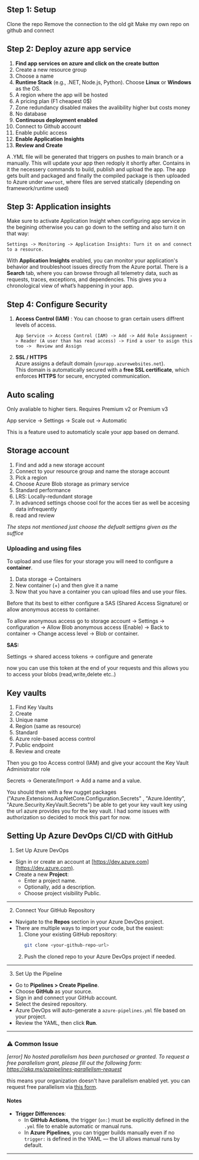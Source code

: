 ## Step 1: Setup

Clone the repo
Remove the connection to the old git
Make my own repo on github and connect

## Step 2: Deploy azure app service
1. **Find app services on azure and click on the create button**
2. Create a new resource group
3. Choose a name
4. **Runtime Stack** (e.g., .NET, Node.js, Python). Choose **Linux** or **Windows** as the OS.
5. A region where the app will be hosted
6. A pricing plan (F1 cheapest 0$)
7. Zone redundancy disabled makes the avalibility higher but costs money
8. No database
9. **Continuous deployment enabled**
10. Connect to Github account
11. Enable public access
12. **Enable Application Insights**
13. **Review and Create**

A .YML file will be generated that triggers on pushes to main branch or a manually. This will update your app then redoply it shortly after. Contains in it the necessery commands to build, publish and upload the app.
The app gets built and packaged and finally the compiled package is then uploaded to Azure under `wwwroot`, where files are served statically (depending on framework/runtime used)

## Step 3: Application insights 

Make sure to activate Application Insight when configuring app service in the begining otherwise you can go down to the setting and also turn it on that way:

    Settings -> Monitoring -> Application Insights: Turn it on and connect to a resource.
  
With **Application Insights** enabled, you can monitor your application's behavior and troubleshoot issues directly from the Azure portal.
There is a  **Search** tab, where you can browse through all telemetry data, such as requests, traces, exceptions, and dependencies. This gives you a chronological view of what’s happening in your app.

## Step 4: Configure Security

1. **Access Control (IAM)** : You can choose to gran certain users diffrent levels of access.

       App Service -> Access Control (IAM) -> Add -> Add Role Assignment -> Reader (A user than has read access) -> Find a user to asign this too ->  Review and Assign

2. **SSL / HTTPS**  
Azure assigns a default domain (`yourapp.azurewebsites.net`).  
This domain is automatically secured with a **free SSL certificate**, which enforces **HTTPS** for secure, encrypted communication.


## Auto scaling

Only avaliable to higher tiers. Requires Premium v2 or Premium v3

App service -> Settings -> Scale out -> Automatic

This is a feature used to automaticly scale your app based on demand.

## Storage account

1. Find and add a new storage account 
2. Connect to your resource group and name the storage account
3. Pick a region  
4. Choose Azure Blob storage as primary service 
5. Standard performance
6. LRS: Locally-redundant storage
7. In advanced settings choose cool for the acces tier as well be accesing data infrequently
8. read and review

*The steps not mentioned just choose the defualt settigns given as the suffice*

### Uploading and using files

To upload and use files for your storage you will need to configure a **container**.

1. Data storage -> Containers
2. New container (+) and then give it a name
3. Now that you have a container you can upload files and use your files.

Before that its best to either configure a SAS (Shared Access Signature) or allow anonymous access to container.

To allow anonymous access go to storage account -> Settings -> configuration -> Allow Blob anonymous access (Enable) -> Back to container -> Change access level -> Blob or container.

**SAS:**

Settings -> shared access tokens -> configure and generate

now you can use this token at the end of your requests and this allows you to access your blobs (read,write,delete etc..)

## Key vaults

1. Find Key Vaults
2. Create
3. Unique name
4. Region (same as resource)
5. Standard
6. Azure role-based access control
7. Public endpoint 
8. Review and create

Then you go too Access control (IAM) and give your account the Key Vault Administrator role

Secrets -> Generate/Import -> Add a name and a value.

You should then with a few nugget packages ("Azure.Extensions.AspNetCore.Configuration.Secrets" 
, "Azure.Identity", "Azure.Security.KeyVault.Secrets") be able to get your key vault key using the url azure provides you for the key vault. I had some issues with authorization so decided to mock this part for now.



## Setting Up Azure DevOps CI/CD with GitHub

1. Set Up Azure DevOps
- Sign in or create an account at [https://dev.azure.com](https://dev.azure.com).
- Create a new **Project**:
  - Enter a project name.
  - Optionally, add a description.
  - Choose project visibility Public.

---


2. Connect Your GitHub Repository
- Navigate to the **Repos** section in your Azure DevOps project.
- There are multiple ways to import your code, but the easiest:
  1. Clone your existing GitHub repository:
     ```bash
     git clone <your-github-repo-url>
     ```
  2. Push the cloned repo to your Azure DevOps project if needed.

---

 3. Set Up the Pipeline
- Go to **Pipelines > Create Pipeline**.
- Choose **GitHub** as your source.
- Sign in and connect your GitHub account.
- Select the desired repository.
- Azure DevOps will auto-generate a `azure-pipelines.yml` file based on your project.
- Review the YAML, then click **Run**.

---

### ⚠️ Common Issue

*[error] No hosted parallelism has been purchased or granted. To request a free parallelism grant, please fill out the following form: https://aka.ms/azpipelines-parallelism-request*

this means your organization doesn't have parallelism enabled yet.
you can request free parallelism via [this form](https://aka.ms/azpipelines-parallelism-request).

#### Notes

- **Trigger Differences**:
  - In **GitHub Actions**, the trigger (`on:`) must be explicitly defined in the `.yml` file to enable automatic or manual runs.
  - In **Azure Pipelines**, you can trigger builds manually even if no `trigger:` is defined in the YAML — the UI allows manual runs by default.

---











